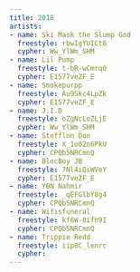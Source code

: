 ```yaml
---
title: 2018
artists:
- name: Ski Mask the Slump God
  freestyle: rbwIgYUICt8
  cypher: Ww_YlWm_SHM
- name: Lil Pump
  freestyle: t-bR-wCmrq0
  cypher: E1577veZF_E
- name: Smokepurpp
  freestyle: Au9Skc4LpZk
  cypher: E1577veZF_E
- name: J.I.D
  freestyle: oZgNcLoZLjE
  cypher: Ww_YlWm_SHM
- name: Stefflon Don
  freestyle: X_1o02n6PkU
  cypher: CPQb5NRCmnQ
- name: BlocBoy JB
  freestyle: 7Nl4iQiWVeY
  cypher: E1577veZF_E
- name: YBN Nahmir
  freestyle: _qEFGlbY8g4
  cypher: CPQb5NRCmnQ
- name: Wifisfuneral
  freestyle: kf6W-8ifh9I
  cypher: CPQb5NRCmnQ
- name: Trippie Redd
  freestyle: iip8C_lenrc
  cypher:
---
```

